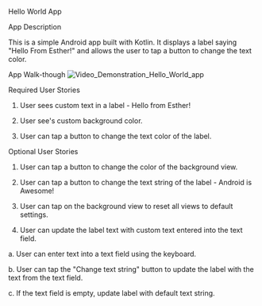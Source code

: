 Hello World App 

App Description

This is a simple Android app built with Kotlin. It displays a label saying "Hello From Esther!" and allows the user to tap a button to change the text color.

App Walk-though
![Video_Demonstration_Hello_World_app](https://github.com/user-attachments/assets/b0c520cf-d5e6-4a0d-a722-12671ef012c5)



Required User Stories

 1. User sees custom text in a label - Hello from Esther!

 2. User see's custom background color.

 3. User can tap a button to change the text color of the label.

Optional User Stories

 1. User can tap a button to change the color of the background view.

 2. User can tap a button to change the text string of the label - Android is Awesome!

 3. User can tap on the background view to reset all views to default settings.

 4. User can update the label text with custom text entered into the text field.

 a. User can enter text into a text field using the keyboard.

 b. User can tap the "Change text string" button to update the label with the text from the text field.

 c. If the text field is empty, update label with default text string.
